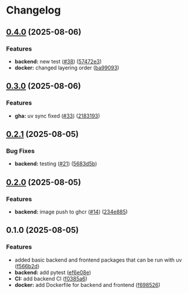 # Changelog

## [0.4.0](https://github.com/kuba-b-labs/CD-playground/compare/backend-v0.3.0...backend-v0.4.0) (2025-08-06)


### Features

* **backend:** new test ([#38](https://github.com/kuba-b-labs/CD-playground/issues/38)) ([57472e3](https://github.com/kuba-b-labs/CD-playground/commit/57472e3ffa719182927658885ed68527f65e1074))
* **docker:** changed layering order ([ba99093](https://github.com/kuba-b-labs/CD-playground/commit/ba990933e75b08460483992f06df5bcc9713d533))

## [0.3.0](https://github.com/kuba-b-labs/CD-playground/compare/backend-v0.2.1...backend-v0.3.0) (2025-08-06)


### Features

* **gha:** uv sync fixed ([#33](https://github.com/kuba-b-labs/CD-playground/issues/33)) ([2183193](https://github.com/kuba-b-labs/CD-playground/commit/2183193d5190414a9afa5f77df42a3feb0a01c2b))

## [0.2.1](https://github.com/kuba-b-labs/CD-playground/compare/backend-v0.2.0...backend-v0.2.1) (2025-08-05)


### Bug Fixes

* **backend:** testing ([#21](https://github.com/kuba-b-labs/CD-playground/issues/21)) ([5683d5b](https://github.com/kuba-b-labs/CD-playground/commit/5683d5b1a7661a86fa2e197c9659c231d330b854))

## [0.2.0](https://github.com/kuba-b-labs/CD-playground/compare/backend-v0.1.0...backend-v0.2.0) (2025-08-05)


### Features

* **backend:** image push to ghcr ([#14](https://github.com/kuba-b-labs/CD-playground/issues/14)) ([234e885](https://github.com/kuba-b-labs/CD-playground/commit/234e88580762c0ede355573f882c4ed26e0a9d69))

## 0.1.0 (2025-08-05)


### Features

* added basic backend and frontend packages that can be run with uv ([f566b2d](https://github.com/kuba-b-labs/CD-playground/commit/f566b2d10f363729c7f28ab11047119032941793))
* **backend:** add pytest ([ef6e08e](https://github.com/kuba-b-labs/CD-playground/commit/ef6e08e28ff4792063f7a7f4bdfab1cb65a80c79))
* **CI:** add backend CI ([f0385a6](https://github.com/kuba-b-labs/CD-playground/commit/f0385a6b3ef4c204051f58e10299332c69da96d2))
* **docker:** add Dockerfile for backend and frontend ([f698526](https://github.com/kuba-b-labs/CD-playground/commit/f69852633183ec48f8a6c38bf6b9aafe09f6f1f0))
